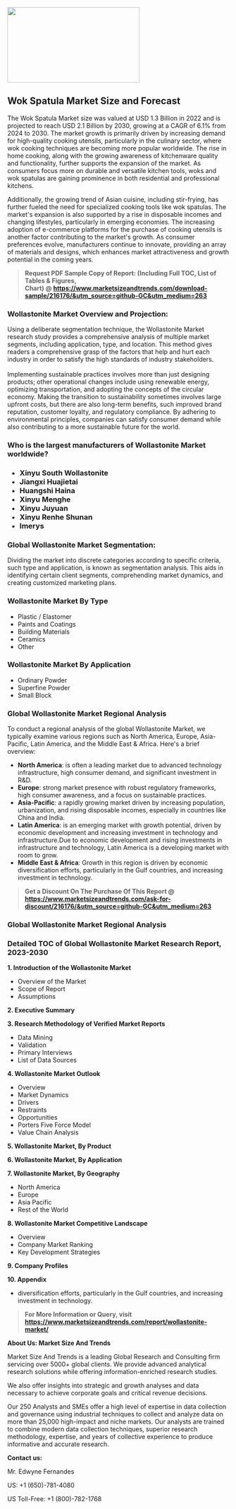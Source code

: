 <p><img class="alignnone size-medium wp-image-20088" src="https://ffe5etoiles.com/wp-content/uploads/2024/12/MST1-300x171.png" alt="" width="300" height="171" /></p><h2>Wok Spatula Market Size and Forecast</h2><p>The Wok Spatula Market size was valued at USD 1.3 Billion in 2022 and is projected to reach USD 2.1 Billion by 2030, growing at a CAGR of 6.1% from 2024 to 2030. The market growth is primarily driven by increasing demand for high-quality cooking utensils, particularly in the culinary sector, where wok cooking techniques are becoming more popular worldwide. The rise in home cooking, along with the growing awareness of kitchenware quality and functionality, further supports the expansion of the market. As consumers focus more on durable and versatile kitchen tools, woks and wok spatulas are gaining prominence in both residential and professional kitchens.</p><p>Additionally, the growing trend of Asian cuisine, including stir-frying, has further fueled the need for specialized cooking tools like wok spatulas. The market's expansion is also supported by a rise in disposable incomes and changing lifestyles, particularly in emerging economies. The increasing adoption of e-commerce platforms for the purchase of cooking utensils is another factor contributing to the market's growth. As consumer preferences evolve, manufacturers continue to innovate, providing an array of materials and designs, which enhances market attractiveness and growth potential in the coming years.</p></p><blockquote id="" class=""><strong>Request PDF Sample Copy of Report: (Including Full TOC, List of Tables &amp; Figures, Chart)&nbsp;@&nbsp;<strong><a href="https://www.marketsizeandtrends.com/download-sample/216176/&utm_source=github-GC&utm_medium=263" target="_blank">https://www.marketsizeandtrends.com/download-sample/216176/&utm_source=github-GC&utm_medium=263</a></strong></strong></blockquote><h3 id="" class="">Wollastonite Market&nbsp;Overview and Projection:</h3><p id="" class="">Using a deliberate segmentation technique, the Wollastonite Market research study provides a comprehensive analysis of multiple market segments, including application, type, and location. This method gives readers a comprehensive grasp of the factors that help and hurt each industry in order to satisfy the high standards of industry stakeholders. <br /> <br />Implementing sustainable practices involves more than just designing products; other operational changes include using renewable energy, optimizing transportation, and adopting the concepts of the circular economy. Making the transition to sustainability sometimes involves large upfront costs, but there are also long-term benefits, such improved brand reputation, customer loyalty, and regulatory compliance. By adhering to environmental principles, companies can satisfy consumer demand while also contributing to a more sustainable future for the world.</p><h3 id="" class="">Who is the largest manufacturers of&nbsp;Wollastonite Market worldwide?</h3><h3 class=""><p><ul><li>Xinyu South Wollastonite </li><li> Jiangxi Huajietai </li><li> Huangshi Haina </li><li> Xinyu Menghe </li><li> Xinyu Juyuan </li><li> Xinyu Renhe Shunan </li><li> Imerys</li></ul></p></h3><h3 id="" class="">Global&nbsp;Wollastonite Market Segmentation:</h3><p id="" class="">Dividing the market into discrete categories according to specific criteria, such type and application, is known as segmentation analysis. This aids in identifying certain client segments, comprehending market dynamics, and creating customized marketing plans.</p><h3 id="" class="">Wollastonite Market&nbsp;By Type</h3><p><p><ul><li>Plastic / Elastomer</li><li> Paints and Coatings</li><li> Building Materials</li><li> Ceramics</li><li> Other</p></li></ul></p></p><h3 id="" class="">Wollastonite Market&nbsp;By Application</h3><p class=""><p><ul><li>Ordinary Powder</li><li> Superfine Powder</li><li> Small Block</li></ul></p></p><h3 id="" class="">Global Wollastonite Market Regional Analysis</h3><p id="" class="">To conduct a regional analysis of the global Wollastonite Market, we typically examine various regions such as North America, Europe, Asia-Pacific, Latin America, and the Middle East &amp; Africa. Here's a brief overview:</p><ul><li><strong>North America</strong>: is often a leading market due to advanced technology infrastructure, high consumer demand, and significant investment in R&amp;D.</li><li><strong>Europe</strong>: strong market presence with robust regulatory frameworks, high consumer awareness, and a focus on sustainable practices.</li><li><strong>Asia-Pacific</strong>: a rapidly growing market driven by increasing population, urbanization, and rising disposable incomes, especially in countries like China and India.</li><li><strong>Latin America</strong>: is an emerging market with growth potential, driven by economic development and increasing investment in technology and infrastructure.Due to economic development and rising investments in infrastructure and technology, Latin America is a developing market with room to grow.</li><li><strong>Middle East &amp; Africa</strong>: Growth in this region is driven by economic diversification efforts, particularly in the Gulf countries, and increasing investment in technology.</li></ul><blockquote id="" class=""><strong>Get a Discount On The Purchase Of This Report @ <strong><a href="https://www.marketsizeandtrends.com/ask-for-discount/216176/&utm_source=github-GC&utm_medium=263" target="_blank">https://www.marketsizeandtrends.com/ask-for-discount/216176/&utm_source=github-GC&utm_medium=263</a></strong></strong></blockquote><h3 id="" class="">Global Wollastonite Market Regional Analysis</h3><h3 id="" class="">Detailed TOC of Global Wollastonite Market Research Report, 2023-2030</h3><p id="" class=""><strong>1. Introduction of the Wollastonite Market</strong></p><ul><li>Overview of the Market</li><li>Scope of Report</li><li>Assumptions</li></ul><p id="" class=""><strong>2. Executive Summary</strong></p><p id="" class=""><strong>3. Research Methodology of Verified Market Reports</strong></p><ul><li>Data Mining</li><li>Validation</li><li>Primary Interviews</li><li>List of Data Sources</li></ul><p id="" class=""><strong>4. Wollastonite Market Outlook</strong></p><ul><li>Overview</li><li>Market Dynamics</li><li>Drivers</li><li>Restraints</li><li>Opportunities</li><li>Porters Five Force Model</li><li>Value Chain Analysis</li></ul><p id="" class=""><strong>5. Wollastonite Market, By Product</strong></p><p id="" class=""><strong>6. Wollastonite Market, By Application</strong></p><p id="" class=""><strong>7. Wollastonite Market, By Geography</strong></p><ul><li>North America</li><li>Europe</li><li>Asia Pacific</li><li>Rest of the World</li></ul><p id="" class=""><strong>8. Wollastonite Market Competitive Landscape</strong></p><ul><li>Overview</li><li>Company Market Ranking</li><li>Key Development Strategies</li></ul><p id="" class=""><strong>9. Company Profiles</strong></p><p id="" class=""><strong>10. Appendix</strong></p><ul><li>diversification efforts, particularly in the Gulf countries, and increasing investment in technology.</li></ul><blockquote id="" class=""><strong>For More Information or Query, visit <strong><strong><a href="https://www.marketsizeandtrends.com/report/wollastonite-market/" target="_blank">https://www.marketsizeandtrends.com/report/wollastonite-market/</a></strong></strong></strong></blockquote><p id="" class=""><strong>About Us: Market Size And Trends</strong></p><p id="" class="">Market Size And Trends is a leading Global Research and Consulting firm servicing over 5000+ global clients. We provide advanced analytical research solutions while offering information-enriched research studies.</p><p id="" class="">We also offer insights into strategic and growth analyses and data necessary to achieve corporate goals and critical revenue decisions.</p><p id="" class="">Our 250 Analysts and SMEs offer a high level of expertise in data collection and governance using industrial techniques to collect and analyze data on more than 25,000 high-impact and niche markets. Our analysts are trained to combine modern data collection techniques, superior research methodology, expertise, and years of collective experience to produce informative and accurate research.</p><p id="" class=""><strong>Contact us:</strong></p><p id="" class="">Mr. Edwyne Fernandes</p><p id="" class="">US: +1 (650)-781-4080</p><p id="" class="">US Toll-Free: +1 (800)-782-1768</p>
